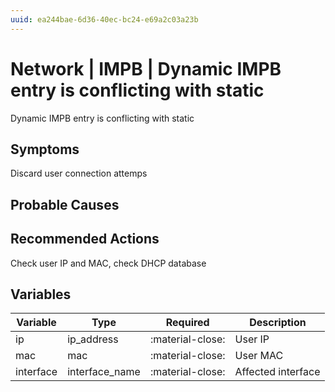 ```yaml
---
uuid: ea244bae-6d36-40ec-bc24-e69a2c03a23b
---
```

# Network | IMPB | Dynamic IMPB entry is conflicting with static

Dynamic IMPB entry is conflicting with static

## Symptoms

Discard user connection attemps

## Probable Causes

## Recommended Actions

Check user IP and MAC, check DHCP database

## Variables

Variable | Type | Required | Description
--- | --- | --- | ---
ip | ip_address | :material-close: | User IP
mac | mac | :material-close: | User MAC
interface | interface_name | :material-close: | Affected interface

